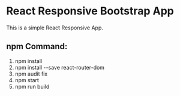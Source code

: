 # React Responsive Bootstrap App

This is a simple React Responsive App.

## npm Command:

1. npm install
2. npm install --save react-router-dom
3. npm audit fix
4. npm start
5. npm run build
